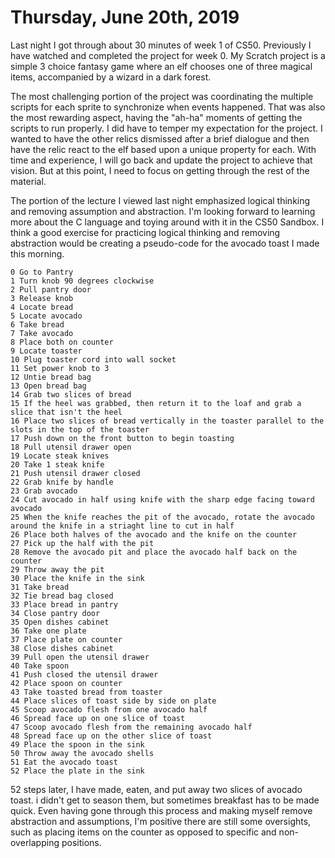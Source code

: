 # Thursday, June 20th, 2019

   Last night I got through about 30 minutes of week 1 of CS50. Previously I have watched and completed the project for week 0. My Scratch project is a simple 3 choice fantasy game where an elf chooses one of three magical items, accompanied by a wizard in a dark forest. 
   
   The most challenging portion of the project was coordinating the multiple scripts for each sprite to synchronize when events happened. That was also the most rewarding aspect, having the "ah-ha" moments of getting the scripts to run properly. I did have to temper my expectation for the project. I wanted to have the other relics dismissed after a brief dialogue and then have the relic react to the elf based upon a unique property for each. With time and experience, I will go back and update the project to achieve that vision. But at this point, I need to focus on getting through the rest of the material.
   
   The portion of the lecture I viewed last night emphasized logical thinking and removing assumption and abstraction. I'm looking forward to learning more about the C language and toying around with it in the CS50 Sandbox. I think a good exercise for practicing logical thinking and removing abstraction would be creating a pseudo-code for the avocado toast I made this morning.

    0 Go to Pantry
    1 Turn knob 90 degrees clockwise
    2 Pull pantry door
    3 Release knob
    4 Locate bread
    5 Locate avocado
    6 Take bread
    7 Take avocado
    8 Place both on counter
    9 Locate toaster
    10 Plug toaster cord into wall socket
    11 Set power knob to 3
    12 Untie bread bag
    13 Open bread bag
    14 Grab two slices of bread
    15 If the heel was grabbed, then return it to the loaf and grab a slice that isn't the heel
    16 Place two slices of bread vertically in the toaster parallel to the slots in the top of the toaster
    17 Push down on the front button to begin toasting
    18 Pull utensil drawer open
    19 Locate steak knives
    20 Take 1 steak knife
    21 Push utensil drawer closed
    22 Grab knife by handle
    23 Grab avocado
    24 Cut avocado in half using knife with the sharp edge facing toward avocado
    25 When the knife reaches the pit of the avocado, rotate the avocado around the knife in a striaght line to cut in half
    26 Place both halves of the avocado and the knife on the counter
    27 Pick up the half with the pit
    28 Remove the avocado pit and place the avocado half back on the counter
    29 Throw away the pit
    30 Place the knife in the sink
    31 Take bread
    32 Tie bread bag closed
    33 Place bread in pantry
    34 Close pantry door
    35 Open dishes cabinet
    36 Take one plate
    37 Place plate on counter
    38 Close dishes cabinet
    39 Pull open the utensil drawer
    40 Take spoon
    41 Push closed the utensil drawer
    42 Place spoon on counter
    43 Take toasted bread from toaster
    44 Place slices of toast side by side on plate
    45 Scoop avocado flesh from one avocado half
    46 Spread face up on one slice of toast
    47 Scoop avocado flesh from the remaining avocado half
    48 Spread face up on the other slice of toast
    49 Place the spoon in the sink
    50 Throw away the avocado shells
    51 Eat the avocado toast
    52 Place the plate in the sink
    
 52 steps later, I have made, eaten, and put away two slices of avocado toast. i didn't get to season them, but sometimes breakfast has to be made quick. Even having gone through this process and making myself remove abstraction and assumptions, I'm positive there are still some oversights, such as placing items on the counter as opposed to specific and non-overlapping positions.
